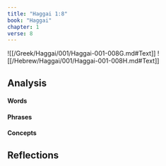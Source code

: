 ```yaml
---
title: "Haggai 1:8"
book: "Haggai"
chapter: 1
verse: 8
---
```

![[/Greek/Haggai/001/Haggai-001-008G.md#Text]]
![[/Hebrew/Haggai/001/Haggai-001-008H.md#Text]]

## Analysis

#### Words

#### Phrases

#### Concepts

## Reflections
